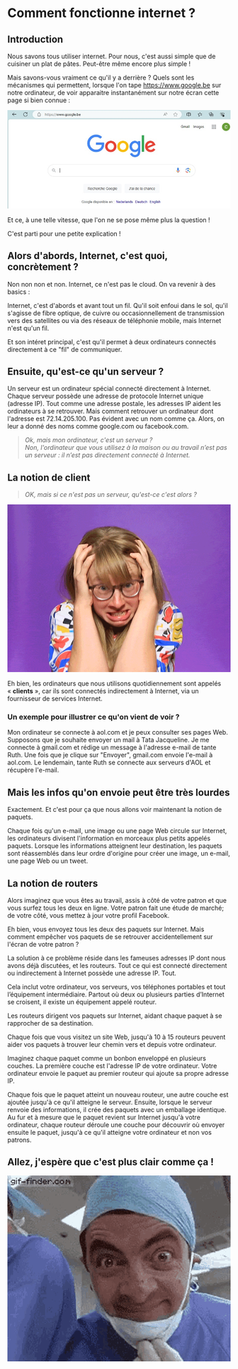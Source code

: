 # Comment fonctionne internet ?

## Introduction  
Nous savons tous utiliser internet. Pour nous, c'est aussi simple que de cuisiner un plat de pâtes. Peut-être même encore plus simple !  

Mais savons-vous vraiment ce qu'il y a derrière ? Quels sont les mécanismes qui permettent, lorsque l'on tape https://www.google.be sur notre ordinateur, de voir apparaitre instantanément sur notre écran cette page si bien connue :

![image-google](image_google.jpg)

Et ce, à une telle vitesse, que l'on ne se pose même plus la question !

C'est parti pour une petite explication !



## Alors d'abords, Internet, c'est quoi, concrètement ?

Non non non et non. Internet, ce n'est pas le cloud. On va revenir à des basics :

Internet, c'est d'abords et avant tout un fil. Qu'il soit enfoui dans le sol, qu'il s'agisse de fibre optique, de cuivre ou occasionnellement de transmission vers des satellites ou via des réseaux de téléphonie mobile, mais Internet n'est qu'un fil.

Et son intéret principal, c'est qu'il permet à deux ordinateurs connectés directement à ce "fil" de communiquer.


## Ensuite, qu'est-ce qu'un serveur ?

Un serveur est un ordinateur spécial connecté directement à Internet. Chaque serveur possède une adresse de protocole Internet unique (adresse IP). Tout comme une adresse postale, les adresses IP aident les ordinateurs à se retrouver. Mais comment retrouver un ordinateur dont l'adresse est 72.14.205.100. Pas évident avec un nom comme ça. Alors, on leur a donné des noms comme google.com ou facebook.com.

> *Ok, mais mon ordinateur, c'est un serveur ?*  
> *Non, l'ordinateur que vous utilisez à la maison ou au travail n’est pas un serveur : il n’est pas directement connecté à Internet.*

## La notion de client
> *OK, mais si ce n'est pas un serveur, qu'est-ce c'est alors ?*

![Se tirer les cheveux](se_tirer_les_cheveux.gif)

Eh bien, les ordinateurs que nous utilisons quotidiennement sont appelés « **clients** », car ils sont connectés indirectement à Internet, via un fournisseur de services Internet.

### Un exemple pour illustrer ce qu'on vient de voir ?

Mon ordinateur se connecte à aol.com et je peux consulter ses pages Web. Supposons que je souhaite envoyer un mail à Tata Jacqueline. Je me connecte à gmail.com et rédige un message à l'adresse e-mail de tante Ruth. Une fois que je clique sur "Envoyer", gmail.com envoie l'e-mail à aol.com. Le lendemain, tante Ruth se connecte aux serveurs d'AOL et récupère l'e-mail.


## Mais les infos qu'on envoie peut être très lourdes
Exactement. Et c'est pour ça que nous allons voir maintenant la notion de paquets.

Chaque fois qu'un e-mail, une image ou une page Web circule sur Internet, les ordinateurs divisent l'information en morceaux plus petits appelés paquets. Lorsque les informations atteignent leur destination, les paquets sont réassemblés dans leur ordre d'origine pour créer une image, un e-mail, une page Web ou un tweet.

## La notion de routers
Alors imaginez que vous êtes au travail, assis à côté de votre patron et que vous surfez tous les deux en ligne. Votre patron fait une étude de marché; de votre côté, vous mettez à jour votre profil Facebook.

Eh bien, vous envoyez tous les deux des paquets sur Internet. Mais comment empêcher vos paquets de se retrouver accidentellement sur l'écran de votre patron ? 

La solution à ce problème réside dans les fameuses adresses IP dont nous avons déjà discutées, et les routeurs. Tout ce qui est connecté directement ou indirectement à Internet possède une adresse IP. Tout.

Cela inclut votre ordinateur, vos serveurs, vos téléphones portables et tout l’équipement intermédiaire. Partout où deux ou plusieurs parties d’Internet se croisent, il existe un équipement appelé routeur.

Les routeurs dirigent vos paquets sur Internet, aidant chaque paquet à se rapprocher de sa destination.

Chaque fois que vous visitez un site Web, jusqu'à 10 à 15 routeurs peuvent aider vos paquets à trouver leur chemin vers et depuis votre ordinateur.

Imaginez chaque paquet comme un bonbon enveloppé en plusieurs couches. La première couche est l'adresse IP de votre ordinateur. Votre ordinateur envoie le paquet au premier routeur qui ajoute sa propre adresse IP.

Chaque fois que le paquet atteint un nouveau routeur, une autre couche est ajoutée jusqu'à ce qu'il atteigne le serveur. Ensuite, lorsque le serveur renvoie des informations, il crée des paquets avec un emballage identique. Au fur et à mesure que le paquet revient sur Internet jusqu'à votre ordinateur, chaque routeur déroule une couche pour découvrir où envoyer ensuite le paquet, jusqu'à ce qu'il atteigne votre ordinateur et non vos patrons.

## Allez, j'espère que c'est plus clair comme ça !

![C'est ok](bean_ok.gif)